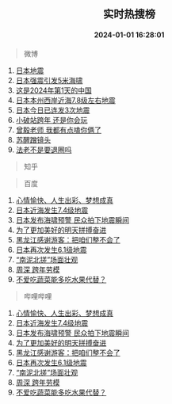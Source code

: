 <div align="center"><h2>实时热搜榜</h2><h4>2024-01-01 16:28:01</h4></div>

> 微博  

1. [日本地震](https://s.weibo.com/weibo?q=%E6%97%A5%E6%9C%AC%E5%9C%B0%E9%9C%87&t=31&band_rank=1&Refer=top)<br />
2. [日本强震引发5米海啸](https://s.weibo.com/weibo?q=%23%E6%97%A5%E6%9C%AC%E5%BC%BA%E9%9C%87%E5%BC%95%E5%8F%915%E7%B1%B3%E6%B5%B7%E5%95%B8%23&t=31&band_rank=2&Refer=top)<br />
3. [这是2024年第1天的中国](https://s.weibo.com/weibo?q=%23%E8%BF%99%E6%98%AF2024%E5%B9%B4%E7%AC%AC1%E5%A4%A9%E7%9A%84%E4%B8%AD%E5%9B%BD%23&t=31&band_rank=3&Refer=top)<br />
4. [日本本州西岸近海7.8级左右地震](https://s.weibo.com/weibo?q=%23%E6%97%A5%E6%9C%AC%E6%9C%AC%E5%B7%9E%E8%A5%BF%E5%B2%B8%E8%BF%91%E6%B5%B77.8%E7%BA%A7%E5%B7%A6%E5%8F%B3%E5%9C%B0%E9%9C%87%23&t=31&band_rank=4&Refer=top)<br />
5. [日本今日已连发3次地震](https://s.weibo.com/weibo?q=%23%E6%97%A5%E6%9C%AC%E4%BB%8A%E6%97%A5%E5%B7%B2%E8%BF%9E%E5%8F%913%E6%AC%A1%E5%9C%B0%E9%9C%87%23&t=31&band_rank=5&Refer=top)<br />
6. [小破站跨年 还是你会玩](https://s.weibo.com/weibo?q=%E5%B0%8F%E7%A0%B4%E7%AB%99%E8%B7%A8%E5%B9%B4%20%E8%BF%98%E6%98%AF%E4%BD%A0%E4%BC%9A%E7%8E%A9&t=31&band_rank=6&Refer=top)<br />
7. [曾毅老师 我都有点嗑你俩了](https://s.weibo.com/weibo?q=%E6%9B%BE%E6%AF%85%E8%80%81%E5%B8%88%20%E6%88%91%E9%83%BD%E6%9C%89%E7%82%B9%E5%97%91%E4%BD%A0%E4%BF%A9%E4%BA%86&t=31&band_rank=7&Refer=top)<br />
8. [苏醒蹭镜头](https://s.weibo.com/weibo?q=%E8%8B%8F%E9%86%92%E8%B9%AD%E9%95%9C%E5%A4%B4&t=31&band_rank=8&Refer=top)<br />
9. [法老不是要退圈吗](https://s.weibo.com/weibo?q=%E6%B3%95%E8%80%81%E4%B8%8D%E6%98%AF%E8%A6%81%E9%80%80%E5%9C%88%E5%90%97&t=31&band_rank=9&Refer=top)<br />

> 知乎  


> 百度  

1. [心情愉快、人生出彩、梦想成真](https://www.baidu.com/s?wd=%E5%BF%83%E6%83%85%E6%84%89%E5%BF%AB%E3%80%81%E4%BA%BA%E7%94%9F%E5%87%BA%E5%BD%A9%E3%80%81%E6%A2%A6%E6%83%B3%E6%88%90%E7%9C%9F&sa=fyb_news&rsv_dl=fyb_news)<br />
2. [日本近海发生7.4级地震](https://www.baidu.com/s?wd=%E6%97%A5%E6%9C%AC%E8%BF%91%E6%B5%B7%E5%8F%91%E7%94%9F7.4%E7%BA%A7%E5%9C%B0%E9%9C%87&sa=fyb_news&rsv_dl=fyb_news)<br />
3. [日本发布海啸预警 民众拍下地震瞬间](https://www.baidu.com/s?wd=%E6%97%A5%E6%9C%AC%E5%8F%91%E5%B8%83%E6%B5%B7%E5%95%B8%E9%A2%84%E8%AD%A6+%E6%B0%91%E4%BC%97%E6%8B%8D%E4%B8%8B%E5%9C%B0%E9%9C%87%E7%9E%AC%E9%97%B4&sa=fyb_news&rsv_dl=fyb_news)<br />
4. [为了更加美好的明天拼搏奋进](https://www.baidu.com/s?wd=%E4%B8%BA%E4%BA%86%E6%9B%B4%E5%8A%A0%E7%BE%8E%E5%A5%BD%E7%9A%84%E6%98%8E%E5%A4%A9%E6%8B%BC%E6%90%8F%E5%A5%8B%E8%BF%9B&sa=fyb_news&rsv_dl=fyb_news)<br />
5. [黑龙江感谢游客：把咱们整不会了](https://www.baidu.com/s?wd=%E9%BB%91%E9%BE%99%E6%B1%9F%E6%84%9F%E8%B0%A2%E6%B8%B8%E5%AE%A2%EF%BC%9A%E6%8A%8A%E5%92%B1%E4%BB%AC%E6%95%B4%E4%B8%8D%E4%BC%9A%E4%BA%86&sa=fyb_news&rsv_dl=fyb_news)<br />
6. [日本再次发生6.1级地震](https://www.baidu.com/s?wd=%E6%97%A5%E6%9C%AC%E5%86%8D%E6%AC%A1%E5%8F%91%E7%94%9F6.1%E7%BA%A7%E5%9C%B0%E9%9C%87&sa=fyb_news&rsv_dl=fyb_news)<br />
7. [“南泥北搓”场面壮观](https://www.baidu.com/s?wd=%E2%80%9C%E5%8D%97%E6%B3%A5%E5%8C%97%E6%90%93%E2%80%9D%E5%9C%BA%E9%9D%A2%E5%A3%AE%E8%A7%82&sa=fyb_news&rsv_dl=fyb_news)<br />
8. [周深 跨年劳模](https://www.baidu.com/s?wd=%E5%91%A8%E6%B7%B1+%E8%B7%A8%E5%B9%B4%E5%8A%B3%E6%A8%A1&sa=fyb_news&rsv_dl=fyb_news)<br />
9. [不爱吃蔬菜能多吃水果代替？](https://www.baidu.com/s?wd=%E4%B8%8D%E7%88%B1%E5%90%83%E8%94%AC%E8%8F%9C%E8%83%BD%E5%A4%9A%E5%90%83%E6%B0%B4%E6%9E%9C%E4%BB%A3%E6%9B%BF%EF%BC%9F&sa=fyb_news&rsv_dl=fyb_news)<br />

> 哔哩哔哩  

1. [心情愉快、人生出彩、梦想成真](https://www.baidu.com/s?wd=%E5%BF%83%E6%83%85%E6%84%89%E5%BF%AB%E3%80%81%E4%BA%BA%E7%94%9F%E5%87%BA%E5%BD%A9%E3%80%81%E6%A2%A6%E6%83%B3%E6%88%90%E7%9C%9F&sa=fyb_news&rsv_dl=fyb_news)<br />
2. [日本近海发生7.4级地震](https://www.baidu.com/s?wd=%E6%97%A5%E6%9C%AC%E8%BF%91%E6%B5%B7%E5%8F%91%E7%94%9F7.4%E7%BA%A7%E5%9C%B0%E9%9C%87&sa=fyb_news&rsv_dl=fyb_news)<br />
3. [日本发布海啸预警 民众拍下地震瞬间](https://www.baidu.com/s?wd=%E6%97%A5%E6%9C%AC%E5%8F%91%E5%B8%83%E6%B5%B7%E5%95%B8%E9%A2%84%E8%AD%A6+%E6%B0%91%E4%BC%97%E6%8B%8D%E4%B8%8B%E5%9C%B0%E9%9C%87%E7%9E%AC%E9%97%B4&sa=fyb_news&rsv_dl=fyb_news)<br />
4. [为了更加美好的明天拼搏奋进](https://www.baidu.com/s?wd=%E4%B8%BA%E4%BA%86%E6%9B%B4%E5%8A%A0%E7%BE%8E%E5%A5%BD%E7%9A%84%E6%98%8E%E5%A4%A9%E6%8B%BC%E6%90%8F%E5%A5%8B%E8%BF%9B&sa=fyb_news&rsv_dl=fyb_news)<br />
5. [黑龙江感谢游客：把咱们整不会了](https://www.baidu.com/s?wd=%E9%BB%91%E9%BE%99%E6%B1%9F%E6%84%9F%E8%B0%A2%E6%B8%B8%E5%AE%A2%EF%BC%9A%E6%8A%8A%E5%92%B1%E4%BB%AC%E6%95%B4%E4%B8%8D%E4%BC%9A%E4%BA%86&sa=fyb_news&rsv_dl=fyb_news)<br />
6. [日本再次发生6.1级地震](https://www.baidu.com/s?wd=%E6%97%A5%E6%9C%AC%E5%86%8D%E6%AC%A1%E5%8F%91%E7%94%9F6.1%E7%BA%A7%E5%9C%B0%E9%9C%87&sa=fyb_news&rsv_dl=fyb_news)<br />
7. [“南泥北搓”场面壮观](https://www.baidu.com/s?wd=%E2%80%9C%E5%8D%97%E6%B3%A5%E5%8C%97%E6%90%93%E2%80%9D%E5%9C%BA%E9%9D%A2%E5%A3%AE%E8%A7%82&sa=fyb_news&rsv_dl=fyb_news)<br />
8. [周深 跨年劳模](https://www.baidu.com/s?wd=%E5%91%A8%E6%B7%B1+%E8%B7%A8%E5%B9%B4%E5%8A%B3%E6%A8%A1&sa=fyb_news&rsv_dl=fyb_news)<br />
9. [不爱吃蔬菜能多吃水果代替？](https://www.baidu.com/s?wd=%E4%B8%8D%E7%88%B1%E5%90%83%E8%94%AC%E8%8F%9C%E8%83%BD%E5%A4%9A%E5%90%83%E6%B0%B4%E6%9E%9C%E4%BB%A3%E6%9B%BF%EF%BC%9F&sa=fyb_news&rsv_dl=fyb_news)<br />
